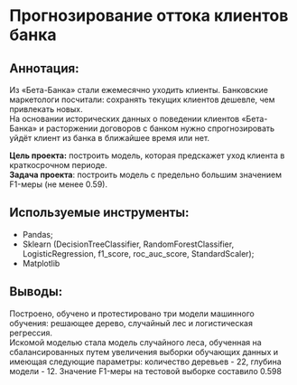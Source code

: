 # Прогнозирование оттока клиентов банка

## Аннотация:
Из «Бета-Банка» стали ежемесячно уходить клиенты. Банковские маркетологи посчитали: сохранять текущих клиентов дешевле, чем привлекать новых. \
На основании исторических данных о поведении клиентов «Бета-Банка» и расторжении договоров с банком нужно спрогнозировать уйдёт клиент из банка в ближайшее время или нет.

**Цель проекта:** построить модель, которая предскажет уход клиента в краткосрочном периоде. \
**Задача проекта**: построить модель с предельно большим значением F1-меры (не менее 0.59).

## Используемые инструменты:
- Pandas; 
- Sklearn (DecisionTreeClassifier, RandomForestClassifier, LogisticRegression, f1_score, roc_auc_score, StandardScaler);
- Matplotlib

## Выводы:
Построено, обучено и протестировано три модели машинного обучения: решающее дерево, случайный лес и логистическая регрессия. \
Искомой моделью стала модель случайного леса, обученная на сбалансированных путем увеличения выборки обучающих данных и имеющая следующие параметры: количество деревьев - 22, глубина модели - 12. Значение F1-меры на тестовой выборке составило 0.598
